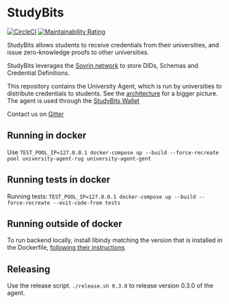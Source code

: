 # StudyBits

[![CircleCI](https://circleci.com/gh/tijn167/StudyBitsClone.svg?style=svg)](https://circleci.com/gh/tijn167/StudyBitsClone) [![Maintainability Rating](https://sonarcloud.io/api/project_badges/measure?project=tijn167_StudyBitsClone&metric=sqale_rating)](https://sonarcloud.io/dashboard?id=tijn167_StudyBitsClone)


StudyBits allows students to receive credentials from their universities, and issue zero-knowledge proofs to other universities.

StudyBits leverages the [Sovrin network](https://sovrin.org/) to store DIDs, Schemas and Credential Definitions.

This repository contains the University Agent, which is run by universities to distribute credentials to students. See the [architecture](https://github.com/Quintor/StudyBits/wiki/StudyBits-v0.3-architecture) for a bigger picture.
The agent is used through the [StudyBits Wallet](https://github.com/Quintor/StudyBitsWallet)


Contact us on [Gitter](https://gitter.im/StudyBits/Lobby)

## Running in docker

Use `TEST_POOL_IP=127.0.0.1 docker-compose up --build --force-recreate pool university-agent-rug university-agent-gent` 

## Running tests in docker

Running tests: `TEST_POOL_IP=127.0.0.1 docker-compose up --build --force-recreate --exit-code-from tests`

## Running outside of docker

To run backend locally, install libindy matching the version that is installed in the Dockerfile, [following their instructions](https://github.com/hyperledger/indy-sdk#installing-the-sdk)

## Releasing

Use the release script. `./release.sh 0.3.0` to release version 0.3.0 of the agent.


